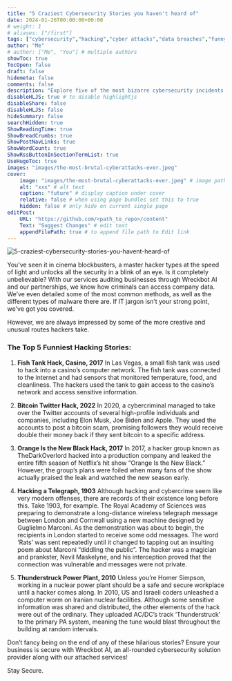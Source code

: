 ```yaml
---
title: "5 Craziest Cybersecurity Stories you haven't heard of"
date: 2024-01-26T00:00:00+00:00
# weight: 1
# aliases: ["/first"]
tags: ["cybersecurity","hacking","cyber attacks","data breaches","funny hacks","Wreckbot AI"]
author: "Me"
# author: ["Me", "You"] # multiple authors
showToc: true
TocOpen: false
draft: false
hidemeta: false
comments: false
description: "Explore five of the most bizarre cybersecurity incidents that you probably haven't heard of. From fish tanks hacking a casino to AC/DC playing in a nuclear power plant, these stories highlight the quirky and unexpected ways hackers have breached security."
disableHLJS: true # to disable highlightjs
disableShare: false
disableHLJS: false
hideSummary: false
searchHidden: true
ShowReadingTime: true
ShowBreadCrumbs: true
ShowPostNavLinks: true
ShowWordCount: true
ShowRssButtonInSectionTermList: true
UseHugoToc: true
images: "images/the-most-brutal-cyberattacks-ever.jpeg"
cover:
    image: "images/the-most-brutal-cyberattacks-ever.jpeg" # image path/url
    alt: "xxx" # alt text
    caption: "future" # display caption under cover
    relative: false # when using page bundles set this to true
    hidden: false # only hide on current single page
editPost:
    URL: "https://github.com/<path_to_repo>/content"
    Text: "Suggest Changes" # edit text
    appendFilePath: true # to append file path to Edit link
---
```


![5-craziest-cybersecurity-stories-you-havent-heard-of](/images/5-craziest-cybersecurity-stories-you-havent-heard-of.png)

You’ve seen it in cinema blockbusters, a master hacker types at the speed of light and unlocks all the security in a blink of an eye. Is it completely unbelievable?
With our services auditing businesses through Wreckbot AI and our partnerships, we know how criminals can access company data. We’ve even detailed some of the most common methods, as well as the different types of malware there are.
If IT jargon isn’t your strong point, we've got you covered.

However, we are always impressed by some of the more creative and unusual routes hackers take.

### The Top 5 Funniest Hacking Stories:

1. **Fish Tank Hack, Casino, 2017**
   In Las Vegas, a small fish tank was used to hack into a casino’s computer network. The fish tank was connected to the internet and had sensors that monitored temperature, food, and cleanliness. The hackers used the tank to gain access to the casino’s network and access sensitive information.

2. **Bitcoin Twitter Hack, 2022**
   In 2020, a cybercriminal managed to take over the Twitter accounts of several high-profile individuals and companies, including Elon Musk, Joe Biden and Apple. They used the accounts to post a bitcoin scam, promising followers they would receive double their money back if they sent bitcoin to a specific address.

3. **Orange Is the New Black Hack, 2017**
   In 2017, a hacker group known as TheDarkOverlord hacked into a production company and leaked the entire fifth season of Netflix’s hit show “Orange Is the New Black.” However, the group’s plans were foiled when many fans of the show actually praised the leak and watched the new season early.

4. **Hacking a Telegraph, 1903**
   Although hacking and cybercrime seem like very modern offenses, there are records of their existence long before this. Take 1903, for example. The Royal Academy of Sciences was preparing to demonstrate a long-distance wireless telegraph message between London and Cornwall using a new machine designed by Guglielmo Marconi. As the demonstration was about to begin, the recipients in London started to receive some odd messages. The word ‘Rats’ was sent repeatedly until it changed to tapping out an insulting poem about Marconi “diddling the public”. The hacker was a magician and prankster, Nevil Maskelyne, and his interception proved that the connection was vulnerable and messages were not private.

5. **Thunderstruck Power Plant, 2010**
   Unless you’re Homer Simpson, working in a nuclear power plant should be a safe and secure workplace until a hacker comes along. In 2010, US and Israeli coders unleashed a computer worm on Iranian nuclear facilities. Although some sensitive information was shared and distributed, the other elements of the hack were out of the ordinary. They uploaded AC/DC’s track ‘Thunderstruck’ to the primary PA system, meaning the tune would blast throughout the building at random intervals.

Don’t fancy being on the end of any of these hilarious stories? Ensure your business is secure with Wreckbot AI, an all-rounded cybersecurity solution provider along with our attached services!

Stay Secure.